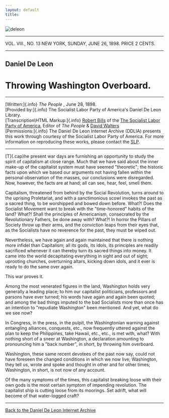 ```yaml
---
layout: default
title: 
---
```

![deleon](../thepeople.jpg)

------------------------------------------------------------------------

VOL. VIII., NO. 13 NEW YORK, SUNDAY, JUNE 26, 1898. PRICE 2 CENTS.

------------------------------------------------------------------------

## Daniel De Leon

# Throwing Washington Overboard.

------------------------------------------------------------------------

[Written:]{.info} *The People* , June 28, 1898.\
[Provided by:]{.info} The Socialist Labor Party of America's Daniel De
Leon Library.\
[Transcription\\HTML Markup:]{.info} [Robert
Bills](mailto:slpns@igc.org) of the [The Socialist Labor Party of
America](http://slp.org), Editor of *The People* & [David
Walters](../../../../admin/volunteers/biographies/walters.htm)\
[Permissions:]{.info} The Daniel De Leon Internet Archive (DDLIA)
presents this work through courtesy of the Socialist Labor Party of
America. For more information on reproducing these works, please contact
the [SLP](mailto:slpns@igc.org).

------------------------------------------------------------------------

[T]{.cap}he present war days are furnishing an opportunity to study the
spirit of capitalism at close range. Much that we have said about the
inner make-up of the capitalist system must have seemed "theoretic"; the
historic facts upon which we based our arguments not having fallen
within the personal observation of the masses, our conclusions were
disregarded. Now, however, the facts are at hand; all can see, hear,
feel, smell them.

Capitalism, threatened from behind by the Social Revolution, turns
around to the uprising Proletariat, and with a sanctimonious scowl
invokes the past as a sacred thing, to be worshipped and bowed down
before. What?! Does the Socialist Movement want to break with the
"time-honored" habits of the land? What?! Shall the principles of
Americanism, consecrated by the Revolutionary Fathers, be done away
with? What?! In horror the Pillars of Society throw up their arms, and
the conviction leaps from their eyes that, as the Socialists have no
reverence for the past, they must be wiped out.

Nevertheless, we have again and again maintained that there is nothing
more infidel than Capitalism; all its gods, its idols, its principles
are readily sacrificed whenever it can thereby turn its sacred things
into money. It came into the world decapitating everything in sight and
out of sight; uprooting churches, overturning altars, kicking down
idols, and it ever is ready to do the same over again.

This war proves it.

Among the most venerated figures in the land, Washington holds very
generally a leading place; to him our capitalist politicians, professors
and parsons have ever turned; his words have again and again been
quoted; and among the bad things imputed to the bad Socialists more than
once has an intention to "repudiate Washington" been mentioned. And yet,
what do we see now?

In Congress, in the press, in the pulpit, the Washingtonian warning
against entangling alliances, conquests, etc., now frequently uttered
against the plan to keep the Philippines, take Hawaii, etc., etc., is
met with, what? With nothing short of a sneer at Washington, a
declaration amounting to pronouncing him a "back number", in short, by
throwing him overboard.

Washington, these same recent devotees of the past now say, could not
have foreseen the changed conditions in which we now live; Washington,
they tell us, wrote and spoke and thought in other and for other times;
Washington, in short, is not now of any account.

Of the many symptoms of the times, this capitalist breaking loose with
their own gods is the most certain symptom of impending revolution. The
capitalist ship is cutting loose from its moorings. Set adrift, what
will become of that water-logged craft?

------------------------------------------------------------------------

[Back to the Daniel De Leon Internet Archive](../../index.htm)
